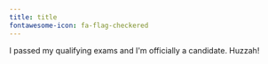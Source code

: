 ```yaml
---
title: title
fontawesome-icon: fa-flag-checkered
---
```


I passed my qualifying exams and I'm officially a candidate. Huzzah!